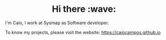 <h1 align="center">Hi there :wave:</h1>

I'm Caio, I work at Sysmap as Software developer.

To know my projects, please visit the website: https://caiocampos.github.io
